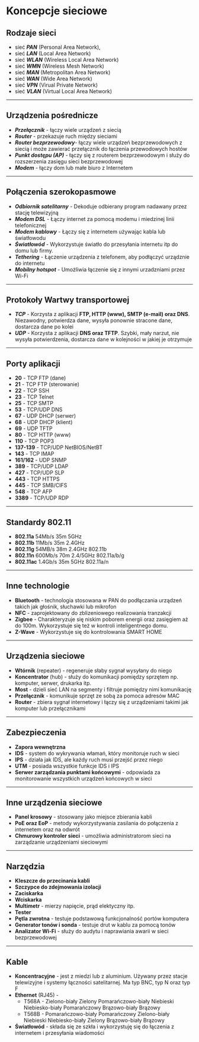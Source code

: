 # Koncepcje sieciowe

## Rodzaje sieci
- sieć ***PAN*** (Personal Area Network),
- sieć ***LAN*** (Local Area Network)
- sieć ***WLAN*** (Wireless Local Area Network)
- sieć ***WMN*** (Wireless Mesh Network)
- sieć ***MAN*** (Metropolitan Area Network)
- sieć ***WAN*** (Wide Area Network)
- sieć ***VPN*** (Virual Private Network)
- sieć ***VLAN*** (Virtual Local Area Network)
___
## Urządzenia pośrednicze
- ***Przełącznik*** - łączy wiele urządzeń z siecią
- ***Router*** - przekazuje ruch między sieciami
- ***Router bezprzewodowy***- łączy wiele urządzeń bezprzewodowych z siecią i może zawierać przełącznik do łączenia przewodowych hostów
- ***Punkt dostępu (AP)*** - łączy się z routerem bezprzewodowym i służy do rozszerzenia zasięgu sieci bezprzewodowej
- ***Modem*** - łączy dom lub małe biuro z Internetem
___
## Połączenia szerokopasmowe
- ***Odbiornik satelitarny*** - Dekoduje odbierany program nadawany przez stację telewizyjną
- ***Modem DSL*** - Łączy internet za pomocą modemu i miedzinej linii telefonicznej
- ***Modem kablowy*** - Łączy się z internetem używając kabla lub światłowodu
- ***Światłowód*** - Wykorzystuje światło do przesyłania internetu itp do domu lub firmy.
- ***Tethering*** - Łączenie urządzenia z telefonem, aby podłączyć urządznie do internetu
- ***Mobilny hotspot*** - Umożliwia łączenie się z innymi urzadzniami przez Wi-Fi
___
## Protokoły Wartwy transportowej
- ***TCP*** - Korzysta z aplikacji **FTP, HTTP (www), SMTP (e-mail) oraz DNS**. Niezawodny, potwierdza dane, wysyła ponownie stracone dane, dostarcza dane po kolei
- ***UDP*** - Korzysta z aplikacji **DNS oraz TFTP**. Szybki, mały narzut, nie wysyła potwierdzenia, dostarcza dane w kolejności w jakiej je otrzymuje
___
## Porty aplikacji
- **20** -         TCP        FTP (dane)
- **21** -         TCP        FTP (sterowanie)
- **22** -         TCP        SSH
- **23** -         TCP        Telnet
- **25** -         TCP        SMTP
- **53** -         TCP/UDP    DNS
- **67** -         UDP        DHCP (serwer)
- **68** -         UDP        DHCP (klient)
- **69** -         UDP        TFTP
- **80** -         TCP        HTTP (www)
- **110** -        TCP        POP3
- **137-139** -    TCP/UDP    NetBIOS/NetBT
- **143** -        TCP        IMAP
- **161/162** -    UDP        SNMP
- **389** -        TCP/UDP    LDAP
- **427** -        TCP/UDP    SLP
- **443** -        TCP        HTTPS
- **445** -        TCP        SMB/CIFS
- **548** -        TCP        AFP
- **3389** -       TCP/UDP    RDP
___
## Standardy 802.11
- **802.11a**       54Mb/s    35m     5GHz
- **802.11b**       11Mb/s    35m     2.4GHz
- **802.11g**       54MB/s    38m     2.4GHz      802.11b
- **802.11n**       600Mb/s   70m     2.4/5GHz    802.11a/b/g
- **802.11ac**      1.4Gb/s   35m     5GHz        802.11a/n
___
## Inne technologie
- **Bluetooth** - technologia stosowana w PAN do podłączania urządzeń takich jak głośnik, słuchawki lub mikrofon
- **NFC** - zaprojektowany do zblizeniowego realizowania tranzakcji
- **Zigbee** - Charakteryzuje się niskim poborem energii oraz zasięgiem aż do 100m. Wykorzystuje się też w kontroli inteligentnego domu.
- **Z-Wave** - Wykorzystuje się do kontrolowania SMART HOME
___
## Urządzenia sieciowe
- **Wtórnik** (repeater) - regeneruje słaby sygnał wysyłany do niego
- **Koncentrator** (hub) - służy do komunikacji pomiędzy sprzętem np. komputer, serwer, drukarka itp.
- **Most** - dzieli sieć LAN na segmenty i filtruje pomiędzy nimi komunikację
- **Przełącznik** - komunikuje sprzęt ze sobą za pomoca adresów MAC
- **Router** - zbiera sygnał internetowy i łączy się z urządzeniami takimi jak komputer lub przełącznikami
___
## Zabezpieczenia
- **Zapora wewnętrzna**
- **IDS** - system do wykrywania włamań, który monitoruje ruch w sieci
- **IPS** - działa jak IDS, ale każdy ruch musi przejść przez niego
- **UTM** - posiada wszystkie funkcje IDS i IPS
- **Serwer zarządzania punktami końcowymi** - odpowiada za monitorowanie wszystkich urządzeń końcowych w sieci
___
## Inne urządzenia sieciowe
- **Panel krosowy** - stosowany jako miejsce zbierania kabli
- **PoE oraz EoP** - metody wykorzystywania zasilania do połączenia z internetem oraz na odwrót
- **Chmurowy kontroler sieci** - umożliwia administratorom sieci na zarządzanie urządzeniami sieciowymi
___
## Narzędzia
- **Kleszcze do przecinania kabli**
- **Szczypce do zdejmowania izolacji**
- **Zaciskarka**
- **Wciskarka**
- **Multimetr** - mierzy napięcie, prąd elektyczny itp.
- **Tester**
- **Pętla zwrotna** - testuje podstawową funkcjonalność portów komputera
- **Generator tonów i sonda** - testuje drut w kablu za pomocą tonów
- **Analizator Wi-Fi** - służy do audytu i naprawiania awarii w sieci bezprzewodowej
___
## Kable
- **Koncentracyjne** - jest z miedzi lub z aluminium. Używany przez stacje telewizyjne i systemy łączności satelitarnej. Ma typ BNC, typ N oraz typ F
- **Ethernet** (RJ45) -
  - T568A - Zielono-biały        Zielony        Pomarańczowo-biały      Niebieski      Niebiesko-biały      Pomarańczowy      Brązowo-biały        Brązowy
  - T568B - Pomarańczowo-biały   Pomarańczowy   Zielono-biały           Niebieski      Niebiesko-biały      Zielony           Brązowo-biały        Brązowy
- **Światłowód** - składa się ze szkła i wykorzystuję się do łączenia z internetem i przesyłania wiadomości
